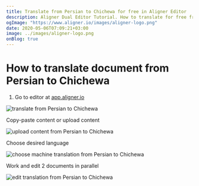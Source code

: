 ```yaml
---
title: Translate from Persian to Chichewa for free in Aligner Editor
description: Aligner Dual Editor Tutorial. How to translate for free from Persian to Chichewa. Aligner is multilingual document management platform. 
ogImage: "https://www.aligner.io/images/aligner-logo.png"
date: 2020-05-06T07:09:21+03:00
image: ../images/aligner-logo.png
onBlog: true
---
```


# How to translate document from Persian to Chichewa

1. Go to editor at [app.aligner.io](https://app.aligner.io "Aligner App web page")

![translate from Persian to Chichewa](../aligner-blank-editor.png "translate from Persian to Chichewa")

Copy-paste content or upload content

![upload content from Persian to Chichewa](../aligner-uploaded-document.png "upload content from Persian to Chichewa")

Choose desired language

![choose machine translation from Persian to Chichewa](../aligner-language-dropdown.png "choose machine translation from Persian to Chichewa")

Work and edit 2 documents in parallel

![edit translation from Persian to Chichewa](../aligner-double-sitded-editor.png "edit translation from Persian to Chichewa")

